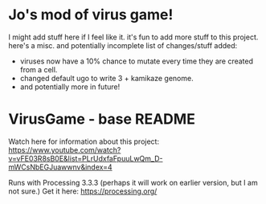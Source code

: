 # Jo's mod of virus game!
I might add stuff here if I feel like it. it's fun to add more stuff to this project.
here's a misc. and potentially incomplete list of changes/stuff added:
-  viruses now have a 10% chance to mutate every time they are created from a cell.
-  changed default ugo to write 3 + kamikaze genome.
-  and potentially more in future!

# VirusGame - base README
Watch here for information about this project: https://www.youtube.com/watch?v=vFE03R8sB0E&list=PLrUdxfaFpuuLwQm_D-mWCsNbEGJuawwnv&index=4

Runs with Processing 3.3.3 (perhaps it will work on earlier version, but I am not sure.) Get it here: https://processing.org/

